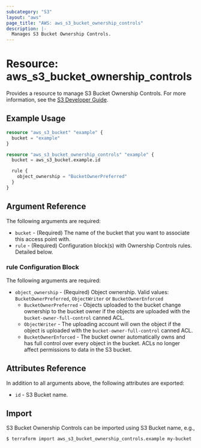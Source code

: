 ```yaml
---
subcategory: "S3"
layout: "aws"
page_title: "AWS: aws_s3_bucket_ownership_controls"
description: |-
  Manages S3 Bucket Ownership Controls.
---
```


# Resource: aws_s3_bucket_ownership_controls

Provides a resource to manage S3 Bucket Ownership Controls. For more information, see the [S3 Developer Guide](https://docs.aws.amazon.com/AmazonS3/latest/dev/about-object-ownership.html).

## Example Usage

```terraform
resource "aws_s3_bucket" "example" {
  bucket = "example"
}

resource "aws_s3_bucket_ownership_controls" "example" {
  bucket = aws_s3_bucket.example.id

  rule {
    object_ownership = "BucketOwnerPreferred"
  }
}
```

## Argument Reference

The following arguments are required:

* `bucket` - (Required) The name of the bucket that you want to associate this access point with.
* `rule` - (Required) Configuration block(s) with Ownership Controls rules. Detailed below.

### rule Configuration Block

The following arguments are required:

* `object_ownership` - (Required) Object ownership. Valid values: `BucketOwnerPreferred`, `ObjectWriter` or `BucketOwnerEnforced`
    * `BucketOwnerPreferred` - Objects uploaded to the bucket change ownership to the bucket owner if the objects are uploaded with the `bucket-owner-full-control` canned ACL.
    * `ObjectWriter` - The uploading account will own the object if the object is uploaded with the `bucket-owner-full-control` canned ACL.
    * `BucketOwnerEnforced` - The bucket owner automatically owns and has full control over every object in the bucket. ACLs no longer affect permissions to data in the S3 bucket.

## Attributes Reference

In addition to all arguments above, the following attributes are exported:

* `id` - S3 Bucket name.

## Import

S3 Bucket Ownership Controls can be imported using S3 Bucket name, e.g.,

```
$ terraform import aws_s3_bucket_ownership_controls.example my-bucket
```
